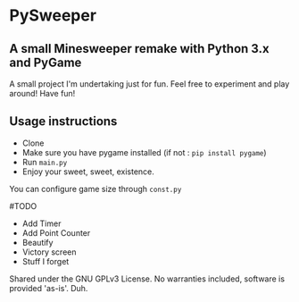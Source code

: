 # PySweeper
## A small Minesweeper remake with Python 3.x and PyGame

A small project I'm undertaking just for fun. Feel free to experiment and play around!
Have fun!

## Usage instructions
- Clone
- Make sure you have pygame installed (if not : `pip install pygame`)
- Run `main.py`
- Enjoy your sweet, sweet, existence.

You can configure game size through `const.py`

#TODO
- Add Timer
- Add Point Counter
- Beautify
- Victory screen
- Stuff I forget

Shared under the GNU GPLv3 License. No warranties included, software is provided 'as-is'. Duh.
